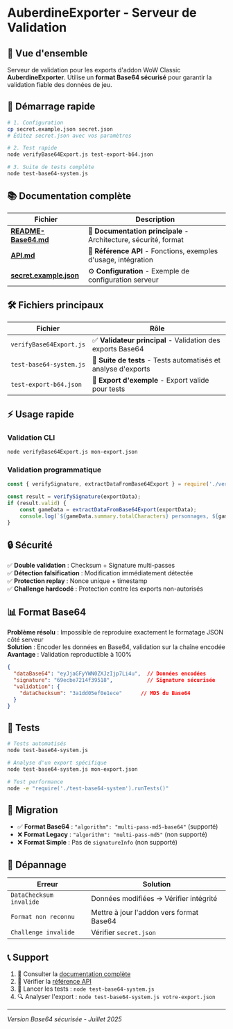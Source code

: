 # AuberdineExporter - Serveur de Validation

## 🎯 Vue d'ensemble

Serveur de validation pour les exports d'addon WoW Classic **AuberdineExporter**. 
Utilise un **format Base64 sécurisé** pour garantir la validation fiable des données de jeu.

## 🚀 Démarrage rapide

```bash
# 1. Configuration
cp secret.example.json secret.json
# Éditez secret.json avec vos paramètres

# 2. Test rapide
node verifyBase64Export.js test-export-b64.json

# 3. Suite de tests complète
node test-base64-system.js
```

## 📚 Documentation complète

| Fichier | Description |
|---------|-------------|
| **[README-Base64.md](./README-Base64.md)** | 📖 **Documentation principale** - Architecture, sécurité, format |
| **[API.md](./API.md)** | 🔧 **Référence API** - Fonctions, exemples d'usage, intégration |
| **[secret.example.json](./secret.example.json)** | ⚙️ **Configuration** - Exemple de configuration serveur |

## 🛠️ Fichiers principaux

| Fichier | Rôle |
|---------|------|
| `verifyBase64Export.js` | ✅ **Validateur principal** - Validation des exports Base64 |
| `test-base64-system.js` | 🧪 **Suite de tests** - Tests automatisés et analyse d'exports |
| `test-export-b64.json` | 📄 **Export d'exemple** - Export valide pour tests |

## ⚡ Usage rapide

### Validation CLI
```bash
node verifyBase64Export.js mon-export.json
```

### Validation programmatique
```javascript
const { verifySignature, extractDataFromBase64Export } = require('./verifyBase64Export');

const result = verifySignature(exportData);
if (result.valid) {
    const gameData = extractDataFromBase64Export(exportData);
    console.log(`${gameData.summary.totalCharacters} personnages, ${gameData.summary.totalRecipes} recettes`);
}
```

## 🔒 Sécurité

✅ **Double validation** : Checksum + Signature multi-passes  
✅ **Détection falsification** : Modification immédiatement détectée  
✅ **Protection replay** : Nonce unique + timestamp  
✅ **Challenge hardcodé** : Protection contre les exports non-autorisés  

## 📊 Format Base64

**Problème résolu** : Impossible de reproduire exactement le formatage JSON côté serveur  
**Solution** : Encoder les données en Base64, validation sur la chaîne encodée  
**Avantage** : Validation reproductible à 100%  

```json
{
  "dataBase64": "eyJjaGFyYWN0ZXJzIjp7Li4u",  // Données encodées
  "signature": "69ecbe7214f39518",           // Signature sécurisée
  "validation": {
    "dataChecksum": "3a1dd05ef0e1ece"      // MD5 du Base64
  }
}
```

## 🧪 Tests

```bash
# Tests automatisés
node test-base64-system.js

# Analyse d'un export spécifique  
node test-base64-system.js mon-export.json

# Test performance
node -e "require('./test-base64-system').runTests()"
```

## 🔄 Migration

- ✅ **Format Base64** : `"algorithm": "multi-pass-md5-base64"` (supporté)
- ❌ **Format Legacy** : `"algorithm": "multi-pass-md5"` (non supporté)
- ❌ **Format Simple** : Pas de `signatureInfo` (non supporté)

## 🚨 Dépannage

| Erreur | Solution |
|--------|----------|
| `DataChecksum invalide` | Données modifiées → Vérifier intégrité |
| `Format non reconnu` | Mettre à jour l'addon vers format Base64 |
| `Challenge invalide` | Vérifier `secret.json` |

## 📞 Support

1. 📖 Consulter la [documentation complète](./README-Base64.md)
2. 🔧 Vérifier la [référence API](./API.md)  
3. 🧪 Lancer les tests : `node test-base64-system.js`
4. 🔍 Analyser l'export : `node test-base64-system.js votre-export.json`

---
*Version Base64 sécurisée - Juillet 2025*
